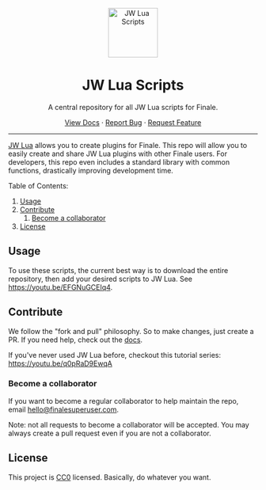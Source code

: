 <p align="center">
 <img width="100px" src="https://www.lua.org/images/powered-by-lua.gif" align="center" alt="JW Lua Scripts" />
 <h1 align="center">JW Lua Scripts</h1>
 <p align="center">A central repository for all JW Lua scripts for Finale.</p>
</p>

  <p align="center">
    <a href="https://jw-lua-scripts-docs.vercel.app">View Docs</a>
    ·
    <a href="https://github.com/Nick-Mazuk/jw-lua-scripts/issues/new/choose">Report Bug</a>
    ·
    <a href="https://github.com/Nick-Mazuk/jw-lua-scripts/issues/new/choose">Request Feature</a>
  </p>
</p>

---

[JW Lua](http://jwmusic.nu/jwplugins/wiki/doku.php?id=jw_lua) allows you to create plugins for Finale. This repo will allow you to easily create and share JW Lua plugins with other Finale users. For developers, this repo even includes a standard library with common functions, drastically improving development time.

Table of Contents:

1. [Usage](#usage)
2. [Contribute](#contribute)
   1. [Become a collaborator](#become-a-collaborator)
3. [License](#license)

## Usage

To use these scripts, the current best way is to download the entire repository, then add your desired scripts to JW Lua. See https://youtu.be/EFGNuGCEIq4.

## Contribute

We follow the "fork and pull" philosophy. So to make changes, just create a PR. If you need help, check out the [docs](https://jw-lua-scripts-docs.vercel.app/docs/getting-started).

If you've never used JW Lua before, checkout this tutorial series: https://youtu.be/q0pRaD9EwqA

### Become a collaborator

If you want to become a regular collaborator to help maintain the repo, email hello@finalesuperuser.com.

Note: not all requests to become a collaborator will be accepted. You may always create a pull request even if you are not a collaborator.

## License

This project is [CC0](https://github.com/Nick-Mazuk/jw-lua-scripts/blob/master/LICENSE) licensed. Basically, do whatever you want.
